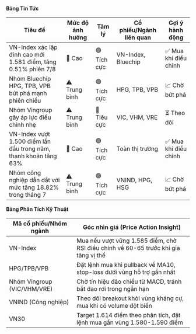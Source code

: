 **Bảng Tin Tức**

| Tiêu đề | Mức độ ảnh hưởng | Tâm lý | Cổ phiếu/Ngành liên quan | Gợi ý hành động |
|---------|------------------|--------|--------------------------|-----------------|
| VN-Index xác lập đỉnh cao mới 1.581 điểm, tăng 0.51% phiên 7/8 | 🚨 Cao | 🟢 Tích cực | VN-Index, Bluechip | ✅ Mua khi điều chỉnh |
| Nhóm Bluechip HPG, TPB, VPB bứt phá mạnh phiên chiều | ⚠️ Trung bình | 🟢 Tích cực | HPG, TPB, VPB | 📈 Chờ bứt phá |
| Nhóm Vingroup gây áp lực điều chỉnh nhẹ | ⚠️ Trung bình | 🔴 Tiêu cực | VIC, VHM, VRE | ⏳ Theo dõi |
| VN-Index vượt 1.500 điểm lần đầu trong năm, thanh khoản tăng 63% | 🚨 Cao | 🟢 Tích cực | Toàn thị trường | ✅ Mua khi điều chỉnh |
| Nhóm công nghiệp dẫn dắt với mức tăng 18.82% trong tháng 7 | ⚠️ Trung bình | 🟢 Tích cực | VNIND, HPG, HSG | 📈 Chờ bứt phá |

**Bảng Phân Tích Kỹ Thuật**

| Mã cổ phiếu/Nhóm ngành | Góc nhìn giá (Price Action Insight) |
|------------------------|-------------------------------------|
| VN-Index | Mua nếu vượt vững 1.585 điểm, chờ RSI điều chỉnh về 60-65 trước khi gia tăng vị thế |
| HPG/TPB/VPB | Đặt lệnh mua khi pullback về MA10, stop-loss dưới vùng hỗ trợ gần nhất |
| Nhóm Vingroup (VIC/VHM/VRE) | Chờ tín hiệu đảo chiều từ MACD, tránh bắt dao rơi trong ngắn hạn |
| VNIND (Công nghiệp) | Theo dõi breakout khỏi vùng kháng cự, mua khi có volume đột biến |
| VN30 | Target 1.614 điểm theo phân tích, đặt lệnh mua gần vùng 1.580-1.590 điểm |